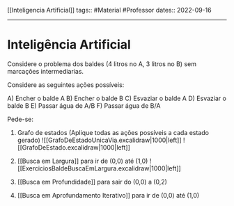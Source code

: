 [[Inteligencia Artificial]]
tags:: #Material #Professor
dates:: 2022-09-16 

---
# Inteligência Artificial

Considere o problema dos baldes (4 litros no A, 3 litros no B) sem marcações intermediarias.

Considere as seguintes ações possíveis:

A) Encher o balde A
B) Encher o balde B
C) Esvaziar o balde A
D) Esvaziar o balde B
E) Passar água de A/B
F) Passar água de B/A

Pede-se:
1. Grafo de estados (Aplique todas as ações possíveis a cada estado gerado)
	![[GrafoDeEstadoUnicaVia.excalidraw|1000|left]]
	![[GrafoDeEstado.excalidraw|1000|left]]
1. [[Busca em Largura]] para ir de (0,0) até (1,0)
	![[ExerciciosBaldeBuscaEmLargura.excalidraw|1000|left]]
1. [[Busca em Profundidade]] para sair do (0,0) a (0,2)

1. [[Busca em Aprofundamento Iterativo]] para ir de (0,0) até (1,0)
